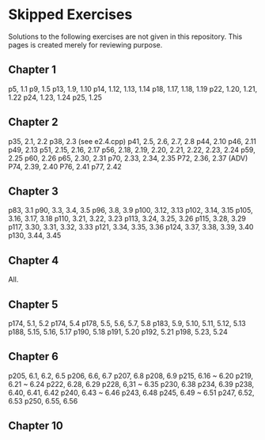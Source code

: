 # Skipped Exercises

Solutions to the following exercises are not given in this repository. This pages is created merely for reviewing purpose.

## Chapter 1

p5, 1.1
p9, 1.5
p13, 1.9, 1.10
p14, 1.12, 1.13, 1.14
p18, 1.17, 1.18, 1.19
p22, 1.20, 1.21, 1.22
p24, 1.23, 1.24
p25, 1.25

## Chapter 2

p35, 2.1, 2.2
p38, 2.3 (see e2.4.cpp)
p41, 2.5, 2.6, 2.7, 2.8
p44, 2.10
p46, 2.11
p49, 2.13
p51, 2.15, 2.16, 2.17
p56, 2.18, 2.19, 2.20, 2.21, 2.22, 2.23, 2.24
p59, 2.25
p60, 2.26
p65, 2.30, 2.31
p70, 2.33, 2.34, 2.35
P72, 2.36, 2.37 (ADV)
P74, 2.39, 2.40
P76, 2.41
p77, 2.42

## Chapter 3

p83, 3.1
p90, 3.3, 3.4, 3.5
p96, 3.8, 3.9
p100, 3.12, 3.13
p102, 3.14, 3.15
p105, 3.16, 3.17, 3.18
p110, 3.21, 3.22, 3.23
p113, 3.24, 3.25, 3.26
p115, 3.28, 3.29
p117, 3.30, 3.31, 3.32, 3.33
p121, 3.34, 3.35, 3.36
p124, 3.37, 3.38, 3.39, 3.40
p130, 3.44, 3.45

## Chapter 4

All.

## Chapter 5

p174, 5.1, 5.2
p174, 5.4
p178, 5.5, 5.6, 5.7, 5.8
p183, 5.9, 5.10, 5.11, 5.12, 5.13
p188, 5.15, 5.16, 5.17
p190, 5.18
p191, 5.20
p192, 5.21
p198, 5.23, 5.24

## Chapter 6

p205, 6.1, 6.2, 6.5
p206, 6.6, 6.7
p207, 6.8
p208, 6.9
p215, 6.16 ~ 6.20
p219, 6.21 ~ 6.24
p222, 6.28, 6.29
p228, 6,31 ~ 6.35
p230, 6.38
p234, 6.39
p238, 6.40, 6.41, 6.42
p240, 6.43 ~ 6.46
p243, 6.48
p245, 6.49 ~ 6.51
p247, 6.52, 6.53
p250, 6.55, 6.56

##

## Chapter 10
